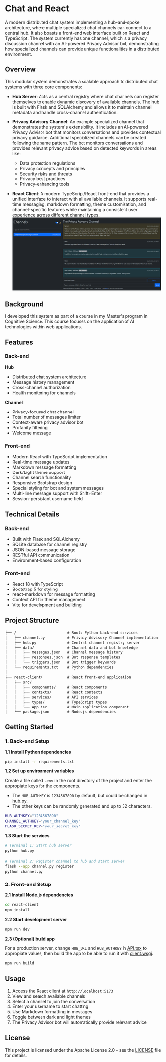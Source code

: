 # Chat and React

A modern distributed chat system implementing a hub-and-spoke architecture, where multiple specialized chat channels can connect to a central hub. It also boasts a front-end web interface built on React and TypeScript. The system currently has one channel, which is a privacy discussion channel with an AI-powered Privacy Advisor bot, demonstrating how specialized channels can provide unique functionalities in a distributed environment.

## Overview

This modular system demonstrates a scalable approach to distributed chat systems with three core components:

- **Hub Server**: Acts as a central registry where chat channels can register themselves to enable dynamic discovery of available channels. The hub is built with Flask and SQLAlchemy and allows it to maintain channel metadata and handle cross-channel authentication.

- **Privacy Advisory Channel**: An example specialized channel that demonstrates the system's extensibility. It includes an AI-powered Privacy Advisor bot that monitors conversations and provides contextual privacy guidance. Additional specialized channels can be created following the same pattern. The bot monitors conversations and provides relevant privacy advice based on detected keywords in areas like:

  - Data protection regulations
  - Privacy concepts and principles
  - Security risks and threats
  - Privacy best practices
  - Privacy-enhancing tools

- **React Client**: A modern TypeScript/React front-end that provides a unified interface to interact with all available channels. It supports real-time messaging, markdown formatting, theme customization, and channel-specific features while maintaining a consistent user experience across different channel types.
  ![React Client](data/front-end-example.png)

## Background

I developed this system as part of a course in my Master's program in Cognitive Science. This course focuses on the application of AI technologies within web applications.

## Features

### Back-end

**Hub**

- Distributed chat system architecture
- Message history management
- Cross-channel authorization
- Health monitoring for channels

**Channel**

- Privacy-focused chat channel
- Total number of messages limiter
- Context-aware privacy advisor bot
- Profanity filtering
- Welcome message

### Front-end

- Modern React with TypeScript implementation
- Real-time message updates
- Markdown message formatting
- Dark/Light theme support
- Channel search functionality
- Responsive Bootstrap design
- Special styling for bot and system messages
- Multi-line message support with Shift+Enter
- Session-persistant username field

## Technical Details

### Back-end

- Built with Flask and SQLAlchemy
- SQLite database for channel registry
- JSON-based message storage
- RESTful API communication
- Environment-based configuration

### Front-end

- React 18 with TypeScript
- Bootstrap 5 for styling
- react-markdown for message formatting
- Context API for theme management
- Vite for development and building

## Project Structure

```
├── /                       # Root: Python back-end services
│   ├── channel.py          # Privacy Advisory Channel implementation
│   ├── hub.py              # Central channel registry server
│   ├── data/               # Channel data and bot knowledge
│   │   ├── messages.json   # Channel message history
│   │   ├── responses.json  # Bot response templates
│   │   └── triggers.json   # Bot trigger keywords
│   └── requirements.txt    # Python dependencies
│
├── react-client/           # React front-end application
│   ├── src/
│   │   ├── components/     # React components
│   │   ├── contexts/       # React contexts
│   │   ├── services/       # API services
│   │   ├── types/          # TypeScript types
│   │   └── App.tsx         # Main application component
│   └── package.json        # Node.js dependencies
```

## Getting Started

### 1. Back-end Setup

**1.1 Install Python dependencies**

```sh
pip install -r requirements.txt
```

**1.2 Set up environment variables**

Create a file called `.env` in the root directory of the project and enter the appropiate keys for the components.

- The `HUB_AUTHKEY` is `1234567890` by default, but could be changed in [hub.py](hub.py).
- The other keys can be randomly generated and up to 32 characters.

```sh
HUB_AUTHKEY="1234567890"
CHANNEL_AUTHKEY="your_channel_key"
FLASK_SECRET_KEY="your_secret_key"
```

**1.3 Start the services**

```sh
# Terminal 1: Start hub server
python hub.py

# Terminal 2: Register channel to hub and start server
flask --app channel.py register
python channel.py
```

### 2. Front-end Setup

**2.1 Install Node.js dependencies**

```sh
cd react-client
npm install
```

**2.2 Start development server**

```sh
npm run dev
```

**2.3 (Optional) build app**

For a production server, change `HUB_URL` and `HUB_AUTHKEY` in [API.tsx](react-client/src/services/API.tsx) to appropiate values, then build the app to be able to run it with [client.wsgi](client.wsgi).

```sh
npm run build
```

## Usage

1. Access the React client at `http://localhost:5173`
2. View and search available channels
3. Select a channel to join the conversation
4. Enter your username to start chatting
5. Use Markdown formatting in messages
6. Toggle between dark and light themes
7. The Privacy Advisor bot will automatically provide relevant advice

## License

This project is licensed under the Apache License 2.0 - see the [LICENSE](LICENSE) file for details.
